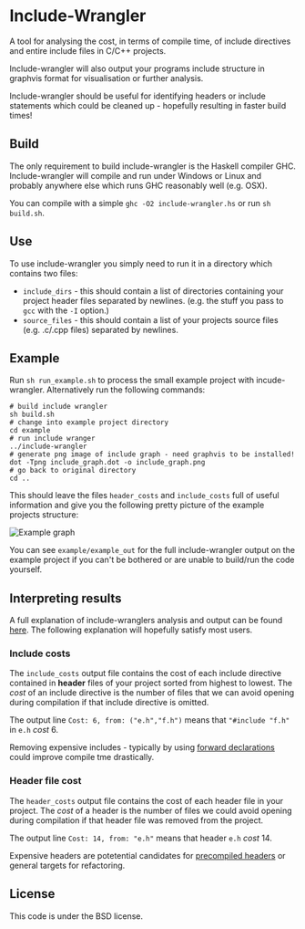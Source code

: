 # Include-Wrangler

A tool for analysing the cost, in terms of compile time, of include directives and entire include files in C/C++ projects.

Include-wrangler will also output your programs include structure in graphvis format for visualisation or further analysis.

Include-wrangler should be useful for identifying headers or include statements which could be cleaned up - hopefully resulting in faster build times!

## Build

The only requirement to build include-wrangler is the Haskell compiler GHC. Include-wrangler will compile and run under Windows or Linux and probably anywhere else which runs GHC reasonably well (e.g. OSX).

You can compile with a simple `ghc -O2 include-wrangler.hs` or run `sh build.sh`.

## Use

To use include-wrangler you simply need to run it in a directory which contains two files:
 - `include_dirs` - this should contain a list of directories containing your project header files separated by newlines. (e.g. the stuff you pass to `gcc` with the `-I` option.)
 - `source_files` - this should contain a list of your projects source files (e.g. .c/.cpp files) separated by newlines.

## Example
Run `sh run_example.sh` to process the small example project with incude-wrangler. Alternatively run the following commands:

    # build include wrangler
    sh build.sh
    # change into example project directory
    cd example
    # run include wranger
    ../include-wrangler
    # generate png image of include graph - need graphvis to be installed!
    dot -Tpng include_graph.dot -o include_graph.png
    # go back to original directory
    cd ..
    
This should leave the files `header_costs` and `include_costs` full of useful information and give you the following pretty picture of the example projects structure:

![Example graph](https://raw.github.com/lukedodd/include-wrangler/master/example/example_out/include_graph.png)

You can see `example/example_out` for the full include-wrangler output on the example project if you can't be bothered or are unable to build/run the code yourself.

## Interpreting results

A full explanation of include-wranglers analysis and output can be found [here](http://www.lukedodd.com/?p=253). The following explanation will hopefully satisfy most users.

### Include costs
The `include_costs` output file contains the cost of each include directive contained in **header** files of your project sorted from highest to lowest. The *cost* of an include directive is the number of files that we can avoid opening during compilation if that include directive is omitted.

The output line `Cost: 6, from: ("e.h","f.h")` means that `"#include "f.h"` in `e.h` _cost_ 6.

Removing expensive includes - typically by using [forward declarations](http://www-subatech.in2p3.fr/~photons/subatech/soft/carnac/CPP-INC-1.shtml) could improve compile tme drastically.

### Header file cost
The `header_costs` output file contains the cost of each header file in your project. The *cost* of a header is the number of files we could avoid opening during compilation if that header file was removed from the project.

The output line `Cost: 14, from: "e.h"` means that header `e.h` _cost_ 14.

Expensive headers are potetential candidates for [precompiled headers](http://en.wikipedia.org/wiki/Precompiled_header) or general targets for refactoring.

## License
This code is under the BSD license.
